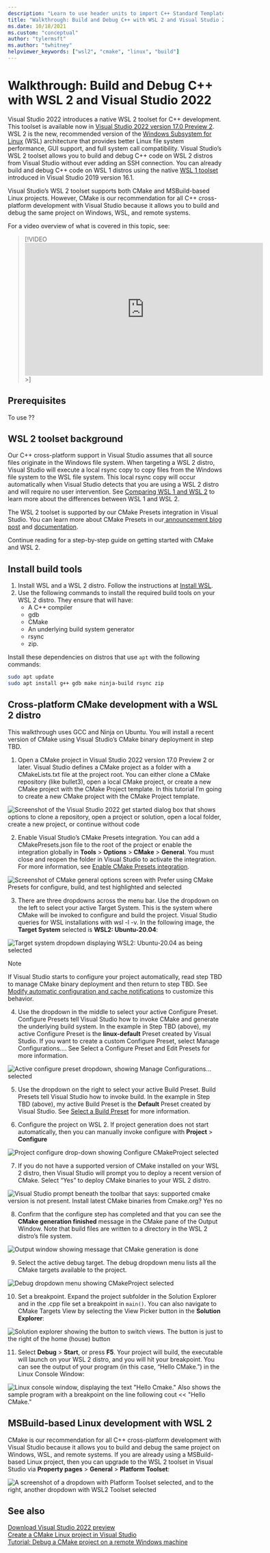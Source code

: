 ```yaml
---
description: "Learn to use header units to import C++ Standard Template Library (STL) libraries in Visual Studio."
title: "Walkthrough: Build and Debug C++ with WSL 2 and Visual Studio 2022"
ms.date: 10/18/2021
ms.custom: "conceptual"
author: "tylermsft"
ms.author: "twhitney"
helpviewer_keywords: ["wsl2", "cmake", "linux", "build"]
---
```

# Walkthrough: Build and Debug C++ with WSL 2 and Visual Studio 2022

Visual Studio 2022 introduces a native WSL 2 toolset for C++ development. This toolset is available now in [Visual Studio 2022 version 17.0 Preview 2](https://visualstudio.microsoft.com/vs/preview/vs2022/). WSL 2 is the new, recommended version of the [Windows Subsystem for Linux](https://docs.microsoft.com/windows/wsl/about) (WSL) architecture that provides better Linux file system performance, GUI support, and full system call compatibility. Visual Studio’s WSL 2 toolset allows you to build and debug C++ code on WSL 2 distros from Visual Studio without ever adding an SSH connection. You can already build and debug C++ code on WSL 1 distros using the native [WSL 1 toolset](https://devblogs.microsoft.com/cppblog/c-with-visual-studio-2019-and-windows-subsystem-for-linux-wsl/) introduced in Visual Studio 2019 version 16.1.

Visual Studio’s WSL 2 toolset supports both CMake and MSBuild-based Linux projects. However, CMake is our recommendation for all C++ cross-platform development with Visual Studio because it allows you to build and debug the same project on Windows, WSL, and remote systems.

For a video overview of what is covered in this topic, see:

> [!VIDEO <iframe width="557" height="310" src="https://www.youtube.com/embed/IKI2w75aAow" title="YouTube video player" frameborder="0" allow="accelerometer; autoplay; clipboard-write; encrypted-media; gyroscope; picture-in-picture" allowfullscreen></iframe>>]

## Prerequisites

To use ??

## WSL 2 toolset background

Our C++ cross-platform support in Visual Studio assumes that all source files originate in the Windows file system. When targeting a WSL 2 distro, Visual Studio will execute a local rsync copy to copy files from the Windows file system to the WSL file system. This local rsync copy will occur automatically when Visual Studio detects that you are using a WSL 2 distro and will require no user intervention. See [Comparing WSL 1 and WSL 2](https://docs.microsoft.com/windows/wsl/compare-versions) to learn more about the differences between WSL 1 and WSL 2.

The WSL 2 toolset is supported by our CMake Presets integration in Visual Studio. You can learn more about CMake Presets in our[ announcement blog post](https://devblogs.microsoft.com/cppblog/cmake-presets-integration-in-visual-studio-and-visual-studio-code/) and [documentation](https://docs.microsoft.com/cpp/build/cmake-presets-vs?view=msvc-160).

Continue reading for a step-by-step guide on getting started with CMake and WSL 2.

## Install build tools

1. Install WSL and a WSL 2 distro. Follow the instructions at [Install WSL](https://docs.microsoft.com/windows/wsl/install-win10).
1. Use the following commands to install the required build tools on your WSL 2 distro. They ensure that will have:
    * A C++ compiler
    * gdb
    * CMake
    * An underlying build system generator
    * rsync
    * zip.

Install these dependencies on distros that use `apt` with the following commands:

```bash
sudo apt update
sudo apt install g++ gdb make ninja-build rsync zip
```

## Cross-platform CMake development with a WSL 2 distro

This walkthrough uses GCC and Ninja on Ubuntu. You will install a recent version of CMake using Visual Studio’s CMake binary deployment in step TBD.

1. Open a CMake project in Visual Studio 2022 version 17.0 Preview 2 or later. Visual Studio defines a CMake project as a folder with a CMakeLists.txt file at the project root. You can either clone a CMake repository (like bullet3), open a local CMake project, or create a new CMake project with the CMake Project template. In this tutorial I’m going to create a new CMake project with the CMake Project template.

![Screenshot of the Visual Studio 2022 get started dialog box that shows options to clone a repository, open a project or solution, open a local folder, create a new project, or continue without code](media/vs2022-get-started.png)

2. Enable Visual Studio’s CMake Presets integration. You can add a CMakePresets.json file to the root of the project or enable the integration globally in **Tools** > **Options** > **CMake** > **General**. You must close and reopen the folder in Visual Studio to activate the integration. For more information, see [Enable CMake Presets integration](https://docs.microsoft.com/cpp/build/cmake-presets-vs?view=msvc-160#enable-cmakepresetsjson-integration-in-visual-studio-2019).

![Screenshot of CMake general options screen with Prefer using CMake Presets for configure, build, and test highlighted and selected](media/cmake-general-prefer-cmake-presets.png)

3. There are three dropdowns across the menu bar. Use the dropdown on the left to select your active Target System. This is the system where CMake will be invoked to configure and build the project. Visual Studio queries for WSL installations with wsl -l -v. In the following image, the **Target System** selected is **WSL2: Ubuntu-20.04**:

![Target system dropdown displaying WSL2: Ubuntu-20.04 as being selected](media/vs2022-target-system-dropdown.png)

> [!NOTE]
> If Visual Studio starts to configure your project automatically, read step TBD to manage CMake binary deployment and then return to step TBD. See [Modify automatic configuration and cache notifications](cmake-presets.md) to customize this behavior.

4. Use the dropdown in the middle to select your active Configure Preset. Configure Presets tell Visual Studio how to invoke CMake and generate the underlying build system. In the example in Step TBD (above), my active Configure Preset is the **linux-default** Preset created by Visual Studio. If you want to create a custom Configure Preset, select Manage Configurations…. See Select a Configure Preset and Edit Presets for more information.

![Active configure preset dropdown, showing Manage Configurations... selected](media/vs2022-ActivePresetDropdown.png)

5. Use the dropdown on the right to select your active Build Preset. Build Presets tell Visual Studio how to invoke build. In the example in Step TBD (above), my active Build Preset is the **Default** Preset created by Visual Studio. See [Select a Build Preset](select-a-build-preset.md) for more information.

6. Configure the project on WSL 2. If project generation does not start automatically, then you can manually invoke configure with **Project** > **Configure** <project-name>

![Project configure drop-down showing Configure CMakeProject selected](media/vs2022-project-configure.png)

7. If you do not have a supported version of CMake installed on your WSL 2 distro, then Visual Studio will prompt you to deploy a recent version of CMake. Select “Yes” to deploy CMake binaries to your WSL 2 distro.

![Visual Studio prompt beneath the toolbar that says: supported cmake version is not present. Install latest CMake binaries from Cmake.org? Yes no](media/vs2022-supported-cmake-not-present-prompt.png)

8. Confirm that the configure step has completed and that you can see the **CMake generation finished** message in the CMake pane of the Output Window. Note that build files are written to a directory in the WSL 2 distro’s file system.

![Output window showing message that CMake generation is done](media/vs-output-window-cmake-generation.png)

9. Select the active debug target. The debug dropdown menu lists all the CMake targets available to the project.

![Debug dropdown menu showing CMakeProject selected](media/vs-debug-dropdown-menu-cmake.png)

10. Set a breakpoint. Expand the project subfolder in the Solution Explorer and in the .cpp file set a breakpoint in `main()`. You can also navigate to CMake Targets View by selecting the View Picker button in the **Solution Explorer**:

![Solution explorer showing the button to switch views. The button is just to the right of the home (house) button](media/solution-explorer-switch-view.png)

11. Select **Debug** > **Start**, or press **F5**. Your project will build, the executable will launch on your WSL 2 distro, and you will hit your breakpoint. You can see the output of your program (in this case, “Hello CMake.”) in the Linux Console Window:

![Linux console window, displaying the text "Hello Cmake." Also shows the sample program with a breakpoint on the line following cout << "Hello CMake."](media/walkthrough-build-debug-wsl2-breakpoint.png)

## MSBuild-based Linux development with WSL 2

CMake is our recommendation for all C++ cross-platform development with Visual Studio because it allows you to build and debug the same project on Windows, WSL, and remote systems. If you are already using a MSBuild-based Linux project, then you can upgrade to the WSL 2 toolset in Visual Studio via **Property pages** > **General** > **Platform Toolset**:

![A screenshot of a dropdown with Platform Toolset selected, and to the right, another dropdown with WSL2 Toolset selected](media/wsl-platform-toolset-selection.png)
 


## See also

[Download Visual Studio 2022 preview](https://visualstudio.microsoft.com/vs/preview/)\
[Create a CMake Linux project in Visual Studio](./linux/cmake-linux-project.md)\
[Tutorial: Debug a CMake project on a remote Windows machine](cmake-remote-debugging.md)
